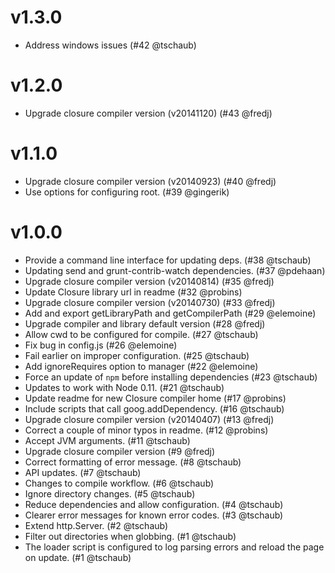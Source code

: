 # v1.3.0

* Address windows issues (#42 @tschaub)

# v1.2.0

* Upgrade closure compiler version (v20141120) (#43 @fredj)

# v1.1.0

* Upgrade closure compiler version (v20140923) (#40 @fredj)
* Use options for configuring root. (#39 @gingerik)

# v1.0.0

* Provide a command line interface for updating deps. (#38 @tschaub)
* Updating send and grunt-contrib-watch dependencies. (#37 @pdehaan)
* Upgrade closure compiler version (v20140814) (#35 @fredj)
* Update Closure library url in readme (#32 @probins)
* Upgrade closure compiler version (v20140730) (#33 @fredj)
* Add and export getLibraryPath and getCompilerPath (#29 @elemoine)
* Upgrade compiler and library default version (#28 @fredj)
* Allow cwd to be configured for compile. (#27 @tschaub)
* Fix bug in config.js (#26 @elemoine)
* Fail earlier on improper configuration. (#25 @tschaub)
* Add ignoreRequires option to manager (#22 @elemoine)
* Force an update of `npm` before installing dependencies (#23 @tschaub)
* Updates to work with Node 0.11. (#21 @tschaub)
* Update readme for new Closure compiler home (#17 @probins)
* Include scripts that call goog.addDependency. (#16 @tschaub)
* Upgrade closure compiler version (v20140407) (#13 @fredj)
* Correct a couple of minor typos in readme. (#12 @probins)
* Accept JVM arguments. (#11 @tschaub)
* Upgrade closure compiler version (#9 @fredj)
* Correct formatting of error message. (#8 @tschaub)
* API updates. (#7 @tschaub)
* Changes to compile workflow. (#6 @tschaub)
* Ignore directory changes. (#5 @tschaub)
* Reduce dependencies and allow configuration. (#4 @tschaub)
* Clearer error messages for known error codes. (#3 @tschaub)
* Extend http.Server. (#2 @tschaub)
* Filter out directories when globbing. (#1 @tschaub)
* The loader script is configured to log parsing errors and reload the page on update. (#1 @tschaub)
